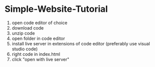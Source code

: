 # Simple-Website-Tutorial

1. open code editor of choice
2. download code
3. unzip code
4. open folder in code editor
5. install live server in extensions of code editor (preferably use visual studio code)
6. right code in index.html
7. click "open with live server"
